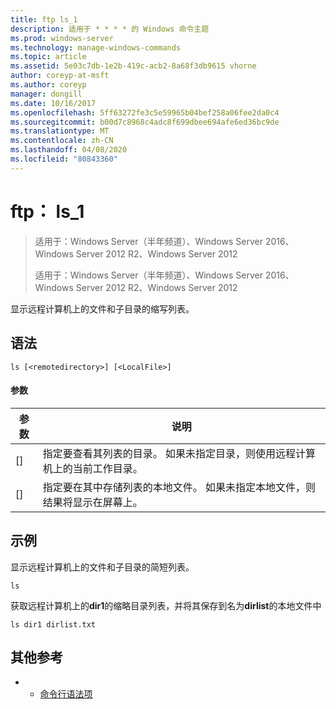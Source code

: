 ```yaml
---
title: ftp ls_1
description: 适用于 * * * * 的 Windows 命令主题
ms.prod: windows-server
ms.technology: manage-windows-commands
ms.topic: article
ms.assetid: 5e03c7db-1e2b-419c-acb2-8a68f3db9615 vhorne
author: coreyp-at-msft
ms.author: coreyp
manager: dongill
ms.date: 10/16/2017
ms.openlocfilehash: 5ff63272fe3c5e59965b04bef258a06fee2da0c4
ms.sourcegitcommit: b00d7c8968c4adc8f699dbee694afe6ed36bc9de
ms.translationtype: MT
ms.contentlocale: zh-CN
ms.lasthandoff: 04/08/2020
ms.locfileid: "80843360"
---
```

# <a name="ftp-ls_1"></a>ftp： ls_1

> 适用于：Windows Server（半年频道）、Windows Server 2016、Windows Server 2012 R2、Windows Server 2012
> 
> 
> 适用于：Windows Server（半年频道）、Windows Server 2016、Windows Server 2012 R2、Windows Server 2012

显示远程计算机上的文件和子目录的缩写列表。   
## <a name="syntax"></a>语法  
```  
ls [<remotedirectory>] [<LocalFile>]  
```  
#### <a name="parameters"></a>参数  

|      参数      |                                                                       说明                                                                        |
|---------------------|----------------------------------------------------------------------------------------------------------------------------------------------------------|
| [<remotedirectory>] | 指定要查看其列表的目录。 如果未指定目录，则使用远程计算机上的当前工作目录。 |
|    [<LocalFile>]    |               指定要在其中存储列表的本地文件。 如果未指定本地文件，则结果将显示在屏幕上。               |

## <a name="examples"></a><a name=BKMK_Examples></a>示例  
显示远程计算机上的文件和子目录的简短列表。  
```  
ls  
```  
获取远程计算机上的**dir1**的缩略目录列表，并将其保存到名为**dirlist**的本地文件中  
```  
ls dir1 dirlist.txt   
```  
## <a name="additional-references"></a>其他参考  
-   - [命令行语法项](command-line-syntax-key.md)  
